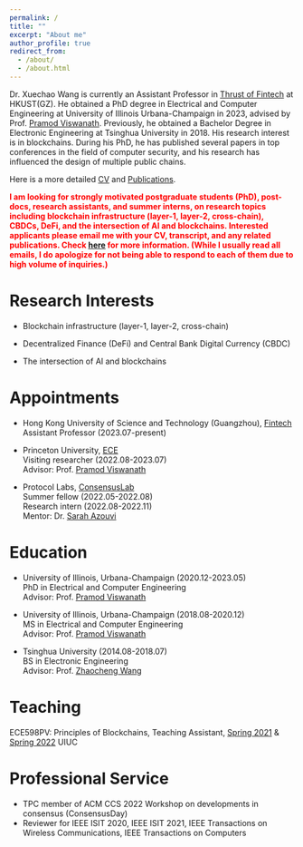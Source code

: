```yaml
---
permalink: /
title: ""
excerpt: "About me"
author_profile: true
redirect_from: 
  - /about/
  - /about.html
---
```



Dr. Xuechao Wang is currently an Assistant Professor in [Thrust of Fintech](https://hkust-gz.edu.cn/academics/four-hubs/society-hub/financial-technology) at HKUST(GZ). He obtained a PhD degree in Electrical and Computer Engineering at University of Illinois Urbana-Champaign in 2023, advised by Prof. [Pramod Viswanath](https://web3.princeton.edu/members/). Previously, he obtained a Bachelor Degree in Electronic Engineering at Tsinghua University in 2018. His research interest is in blockchains. During his PhD, he has published several papers in top conferences in the field of computer security, and his research has influenced the design of multiple public chains.

Here is a more detailed [CV]({{site.url}}/assets/CV_1.pdf) and [Publications]({{site.url}}/publications/).



<span style="color:red">**I am looking for strongly motivated postgraduate students (PhD), post-docs, research assistants, and summer interns, on research topics including blockchain infrastructure (layer-1, layer-2, cross-chain), CBDCs, DeFi, and the intersection of AI and blockchains. Interested applicants please email me with your CV, transcript, and any related publications. Check [here](https://xuechao2.github.io/portfolio/portfolio-1/) for more information. (While I usually read all emails, I do apologize for not being able to respond to each of them due to high volume of inquiries.)**</span>

Research Interests
======
* Blockchain infrastructure (layer-1, layer-2, cross-chain)

* Decentralized Finance (DeFi) and Central Bank Digital Currency (CBDC)

* The intersection of AI and blockchains


Appointments
======
* Hong Kong University of Science and Technology (Guangzhou), [Fintech](https://hkust-gz.edu.cn/academics/four-hubs/society-hub/financial-technology)  
  Assistant Professor (2023.07-present)   

* Princeton University, [ECE](https://ece.princeton.edu/)  
  Visiting researcher  (2022.08-2023.07)   
  Advisor: Prof. [Pramod Viswanath](https://web3.princeton.edu/members/)

* Protocol Labs, [ConsensusLab](https://research.protocol.ai/groups/consensuslab/)  
  Summer fellow    (2022.05-2022.08)  
  Research intern  (2022.08-2022.11)  
  Mentor: Dr. [Sarah Azouvi](http://www0.cs.ucl.ac.uk/staff/S.Azouvi/)

Education
======
* University of Illinois, Urbana-Champaign (2020.12-2023.05)  
  PhD in Electrical and Computer Engineering  
  Advisor: Prof. [Pramod Viswanath](https://web3.princeton.edu/members/)

* University of Illinois, Urbana-Champaign (2018.08-2020.12)  
  MS in Electrical and Computer Engineering  
  Advisor: Prof. [Pramod Viswanath](https://web3.princeton.edu/members/)

* Tsinghua University (2014.08-2018.07)  
  BS in Electronic Engineering  
  Advisor: Prof. [Zhaocheng Wang](https://www.ee.tsinghua.edu.cn/en/info/1058/1239.htm)



Teaching
======
ECE598PV: Principles of Blockchains, Teaching Assistant, [Spring 2021](https://courses.grainger.illinois.edu/ece598pv/sp2021/) & [Spring 2022](https://courses.grainger.illinois.edu/ece598pv/sp2022/) UIUC    



Professional Service
======
* TPC member of ACM CCS 2022 Workshop on developments in consensus (ConsensusDay) 
* Reviewer for IEEE ISIT 2020, IEEE ISIT 2021, IEEE Transactions on Wireless Communications, IEEE Transactions on Computers





